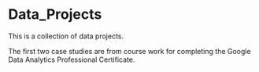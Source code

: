 # Data_Projects

This is a collection of data projects.

The first two case studies are from course work for completing
the Google Data Analytics Professional Certificate.


